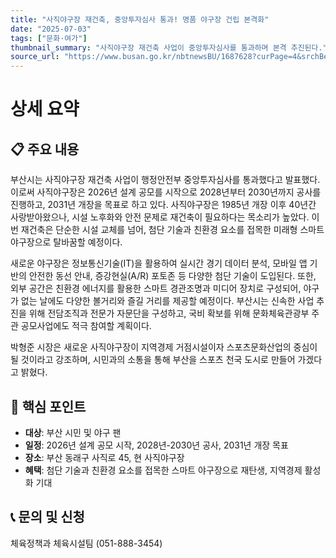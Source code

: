```yaml
---
title: "사직야구장 재건축, 중앙투자심사 통과! 명품 야구장 건립 본격화"
date: "2025-07-03"
tags: ["문화·여가"]
thumbnail_summary: "사직야구장 재건축 사업이 중앙투자심사를 통과하며 본격 추진된다."
source_url: "https://www.busan.go.kr/nbtnewsBU/1687628?curPage=4&srchBeginDt=&srchEndDt=&srchKey=&srchText="
---
```


# 상세 요약

## 📋 주요 내용
부산시는 사직야구장 재건축 사업이 행정안전부 중앙투자심사를 통과했다고 발표했다. 이로써 사직야구장은 2026년 설계 공모를 시작으로 2028년부터 2030년까지 공사를 진행하고, 2031년 개장을 목표로 하고 있다. 사직야구장은 1985년 개장 이후 40년간 사랑받아왔으나, 시설 노후화와 안전 문제로 재건축이 필요하다는 목소리가 높았다. 이번 재건축은 단순한 시설 교체를 넘어, 첨단 기술과 친환경 요소를 접목한 미래형 스마트 야구장으로 탈바꿈할 예정이다.

새로운 야구장은 정보통신기술(IT)을 활용하여 실시간 경기 데이터 분석, 모바일 앱 기반의 안전한 동선 안내, 증강현실(A/R) 포토존 등 다양한 첨단 기술이 도입된다. 또한, 외부 공간은 친환경 에너지를 활용한 스마트 경관조명과 미디어 장치로 구성되어, 야구가 없는 날에도 다양한 볼거리와 즐길 거리를 제공할 예정이다. 부산시는 신속한 사업 추진을 위해 전담조직과 전문가 자문단을 구성하고, 국비 확보를 위해 문화체육관광부 주관 공모사업에도 적극 참여할 계획이다.

박형준 시장은 새로운 사직야구장이 지역경제 거점시설이자 스포츠문화산업의 중심이 될 것이라고 강조하며, 시민과의 소통을 통해 부산을 스포츠 천국 도시로 만들어 가겠다고 밝혔다.

## 🎯 핵심 포인트
- **대상**: 부산 시민 및 야구 팬
- **일정**: 2026년 설계 공모 시작, 2028년-2030년 공사, 2031년 개장 목표
- **장소**: 부산 동래구 사직로 45, 현 사직야구장
- **혜택**: 첨단 기술과 친환경 요소를 접목한 스마트 야구장으로 재탄생, 지역경제 활성화 기대

## 📞 문의 및 신청
체육정책과 체육시설팀 (051-888-3454)